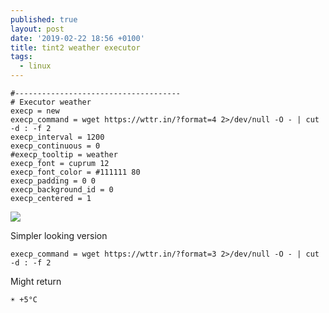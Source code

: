 ```yaml
---
published: true
layout: post
date: '2019-02-22 18:56 +0100'
title: tint2 weather executor
tags:
  - linux
---
```

    #-------------------------------------
    # Executor weather
    execp = new
    execp_command = wget https://wttr.in/?format=4 2>/dev/null -O - | cut -d : -f 2
    execp_interval = 1200
    execp_continuous = 0
    #execp_tooltip = weather
    execp_font = cuprum 12
    execp_font_color = #111111 80
    execp_padding = 0 0
    execp_background_id = 0
    execp_centered = 1
    
![](https://cdn.scrot.moe/images/2019/02/22/weather.png)

Simpler looking version

    execp_command = wget https://wttr.in/?format=3 2>/dev/null -O - | cut -d : -f 2
    
Might return

    ☀️ +5°C
